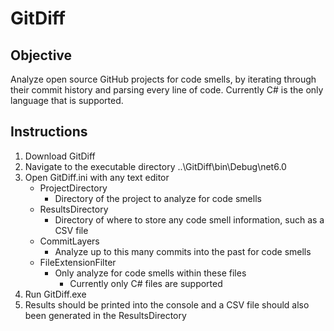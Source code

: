 # GitDiff

## Objective
Analyze open source GitHub projects for code smells, by iterating through their commit history and parsing every line of code. Currently C# is the only language that is supported.

## Instructions
1. Download GitDiff
2. Navigate to the executable directory ..\GitDiff\bin\Debug\net6.0
3. Open GitDiff.ini with any text editor
   - ProjectDirectory
     - Directory of the project to analyze for code smells
   - ResultsDirectory
     - Directory of where to store any code smell information, such as a CSV file
   - CommitLayers
     - Analyze up to this many commits into the past for code smells
   - FileExtensionFilter
     - Only analyze for code smells within these files
       - Currently only C# files are supported
4. Run GitDiff.exe
5. Results should be printed into the console and a CSV file should also been generated in the ResultsDirectory

